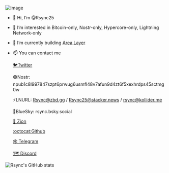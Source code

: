 ![image](https://github.com/Rsync25/Rsync25/assets/135646455/221e0ff7-0eed-4e69-b7d0-a86be9c9f941)


- 👋 Hi, I’m @Rsync25
- 👀 I’m interested in Bitcoin-only, Nostr-only, Hypercore-only, Lightning Network-only
- 🌱 I’m currently building [Area Layer](https://arealayer.com)
- 📫 You can contact me

    [🐦Twitter](https://twitter.com/Rsync25)

    🟣Nostr: npub1c8l997847szpt6prwug6usmfl48v7afun9d4zt6f5xexhrdps45sctmg0w

    ⚡LNURL: Rsync@zbd.gg / Rsync25@stacker.news / rsync@kollider.me

     🔵BlueSky: rsync.bsky.social

    [💠 Zion](https://identity.foundation/ion/explorer/?did=did%3Aion%3AEiDzF1ANmSniXckynAlBz-ufG0KLW1rVVeChfmynch-vGA)

    [:octocat:Github](https://github.com/Rsync25)

    [🕸️ Telegram](https://t.me/Rsync25)
  
    [🗺️ Discord](@rsync25)

![Rsync's GitHub stats](https://github-readme-stats.vercel.app/api?username=Rsync25&theme=bluebarry_icons=true)

<!---
Rsync25/Rsync25 is a ✨ special ✨ repository because its `README.md` (this file) appears on your GitHub profile.
You can click the Preview link to take a look at your changes.
--->
